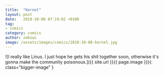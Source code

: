 ```yaml
---
title:  "Kernel"
layout: post
date:   2018-10-08 07:19:02 +0100
tag:
- comics
category: comics
author: sebiwi
image: /assets/images/comics/2018-10-08-kernel.jpg
---
```


![I really like Linus. I just hope he gets his shit together soon, otherwise it's gonna make the community poisonous.]({{ site.url }}{{ page.image }}){: class="bigger-image" }
